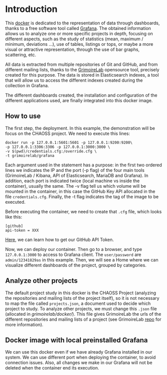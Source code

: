 # Introduction

This [docker](https://hub.docker.com/r/onac8/grafana-grimoirelab) is dedicated to the representation of data through dashboards, thanks to a free software tool called [Grafana](https://grafana.com/). The obtained information allows us to analyze one or more specific projects in depth, focusing on different aspects, such as the study of statistics (mean, maximum / minimum, deviations ...), use of tables, listings or tops, or maybe a more visual or attractive representation, through the use of bar graphs, scattering, etc.

All data is extracted from multiple repositories of Git and GitHub, and from different mailing lists, thanks to the [GrimoireLab](https://chaoss.github.io/grimoirelab-tutorial/) opensource tool, precisely created for this purpose. The data is stored in Elasticsearch indexes, a tool that will allow us to access the different indexes created during the collection in Grafana.

The different dashboards created, the installation and configuration of the different applications used, are finally integrated into this docker image.

## How to use

The first step, the deployment. In this example, the demonstration will be focus on the CHAOSS project. We need to execute this lines:

`docker run -p 127.0.0.1:5601:5601 -p 127.0.0.1:9200:9200\`  
`-p 127.0.0.1:3306:3306 -p 127.0.0.1:3000:3000 \`  
`-v $(pwd)/credentials.cfg:/override.cfg \`  
`-t grimoirelab/grafana`  

Each argument used in the statement has a purpose: in the first two ordered lines we indicates the IP and the port (-p flag) of the four main tools (GrimoireLab / Kibana, API of Elasticsearch, MariaDB and Grafana). In addition, each port is indicated twice (local machine vs inside the container), usually the same. The -v flag tell us which volume will be mounted in the container, in this case the GitHub Key API allocated in the file `credentials.cfg`. Finally, the -t flag indicates the tag of the image to be executed.

Before executing the container, we need to create that `.cfg` file, which looks like this:  

`[github]`  
`api-token = XXX`  

[Here](https://help.github.com/es/github/authenticating-to-github/creating-a-personal-access-token-for-the-command-line), we can learn how to get our GitHub API Token.

Now, we can deploy our container. Then go to a browser, and type `127.0.0.1:3000` to access to Grafana client. The `user/password` are `admin/12341829as` in this example. Then, we will see a Home where we can visualize different dashboards of the project, grouped by categories.


## Analyze other projects

The default project study in this docker is the CHAOSS Project (analyzing the repositories and mailing lists of the project itself), so it is not necessary to map the file called `projects.json`, a document used to decide which project to study. To analyze other projects, we must change this `.json` file (allocated in *grimoirelab/docker/*). This file gives GrimoireLab the urls of the different repositories and mailing lists of a project (see GrimoireLab [repo](https://github.com/chaoss/grimoirelab) for more information).



## Docker image with local preinstalled Grafana

We can use this docker even if we have already Grafana installed in our system. We can use different port when deploying the container, to avoid connection issues. Also, all changes we make in our Grafana will not be deleted when the container end its execution.
